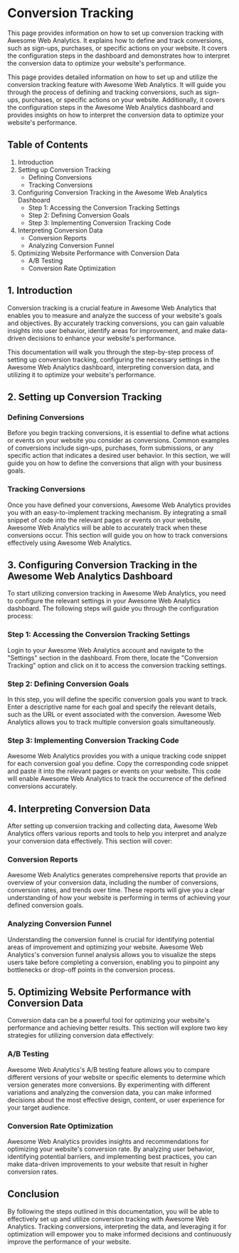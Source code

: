 # Conversion Tracking
This page provides information on how to set up conversion tracking with Awesome Web Analytics. It explains how to define and track conversions, such as sign-ups, purchases, or specific actions on your website. It covers the configuration steps in the dashboard and demonstrates how to interpret the conversion data to optimize your website's performance.

This page provides detailed information on how to set up and utilize the conversion tracking feature with Awesome Web Analytics. It will guide you through the process of defining and tracking conversions, such as sign-ups, purchases, or specific actions on your website. Additionally, it covers the configuration steps in the Awesome Web Analytics dashboard and provides insights on how to interpret the conversion data to optimize your website's performance.

## Table of Contents

1. Introduction
2. Setting up Conversion Tracking
   - Defining Conversions
   - Tracking Conversions
3. Configuring Conversion Tracking in the Awesome Web Analytics Dashboard
   - Step 1: Accessing the Conversion Tracking Settings
   - Step 2: Defining Conversion Goals
   - Step 3: Implementing Conversion Tracking Code
4. Interpreting Conversion Data
   - Conversion Reports
   - Analyzing Conversion Funnel
5. Optimizing Website Performance with Conversion Data
   - A/B Testing
   - Conversion Rate Optimization

## 1. Introduction

Conversion tracking is a crucial feature in Awesome Web Analytics that enables you to measure and analyze the success of your website's goals and objectives. By accurately tracking conversions, you can gain valuable insights into user behavior, identify areas for improvement, and make data-driven decisions to enhance your website's performance.

This documentation will walk you through the step-by-step process of setting up conversion tracking, configuring the necessary settings in the Awesome Web Analytics dashboard, interpreting conversion data, and utilizing it to optimize your website's performance.

## 2. Setting up Conversion Tracking

### Defining Conversions

Before you begin tracking conversions, it is essential to define what actions or events on your website you consider as conversions. Common examples of conversions include sign-ups, purchases, form submissions, or any specific action that indicates a desired user behavior. In this section, we will guide you on how to define the conversions that align with your business goals.

### Tracking Conversions

Once you have defined your conversions, Awesome Web Analytics provides you with an easy-to-implement tracking mechanism. By integrating a small snippet of code into the relevant pages or events on your website, Awesome Web Analytics will be able to accurately track when these conversions occur. This section will guide you on how to track conversions effectively using Awesome Web Analytics.

## 3. Configuring Conversion Tracking in the Awesome Web Analytics Dashboard

To start utilizing conversion tracking in Awesome Web Analytics, you need to configure the relevant settings in your Awesome Web Analytics dashboard. The following steps will guide you through the configuration process:

### Step 1: Accessing the Conversion Tracking Settings

Login to your Awesome Web Analytics account and navigate to the "Settings" section in the dashboard. From there, locate the "Conversion Tracking" option and click on it to access the conversion tracking settings.

### Step 2: Defining Conversion Goals

In this step, you will define the specific conversion goals you want to track. Enter a descriptive name for each goal and specify the relevant details, such as the URL or event associated with the conversion. Awesome Web Analytics allows you to track multiple conversion goals simultaneously.

### Step 3: Implementing Conversion Tracking Code

Awesome Web Analytics provides you with a unique tracking code snippet for each conversion goal you define. Copy the corresponding code snippet and paste it into the relevant pages or events on your website. This code will enable Awesome Web Analytics to track the occurrence of the defined conversions accurately.

## 4. Interpreting Conversion Data

After setting up conversion tracking and collecting data, Awesome Web Analytics offers various reports and tools to help you interpret and analyze your conversion data effectively. This section will cover:

### Conversion Reports

Awesome Web Analytics generates comprehensive reports that provide an overview of your conversion data, including the number of conversions, conversion rates, and trends over time. These reports will give you a clear understanding of how your website is performing in terms of achieving your defined conversion goals.

### Analyzing Conversion Funnel

Understanding the conversion funnel is crucial for identifying potential areas of improvement and optimizing your website. Awesome Web Analytics's conversion funnel analysis allows you to visualize the steps users take before completing a conversion, enabling you to pinpoint any bottlenecks or drop-off points in the conversion process.

## 5. Optimizing Website Performance with Conversion Data

Conversion data can be a powerful tool for optimizing your website's performance and achieving better results. This section will explore two key strategies for utilizing conversion data effectively:

### A/B Testing

Awesome Web Analytics's A/B testing feature allows you to compare different versions of your website or specific elements to determine which version generates more conversions. By experimenting with different variations and analyzing the conversion data, you can make informed decisions about the most effective design, content, or user experience for your target audience.

### Conversion Rate Optimization

Awesome Web Analytics provides insights and recommendations for optimizing your website's conversion rate. By analyzing user behavior, identifying potential barriers, and implementing best practices, you can make data-driven improvements to your website that result in higher conversion rates.

## Conclusion

By following the steps outlined in this documentation, you will be able to effectively set up and utilize conversion tracking with Awesome Web Analytics. Tracking conversions, interpreting the data, and leveraging it for optimization will empower you to make informed decisions and continuously improve the performance of your website.
